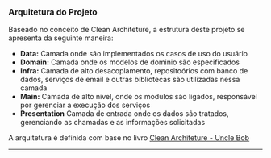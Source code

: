 ### Arquitetura do Projeto

Baseado no conceito de Clean Architeture, a estrutura deste projeto se apresenta da seguinte maneira:

- **Data:**
  Camada onde são implementados os casos de uso do usuário
- **Domain:**
  Camada onde os modelos de dominio são especificados
- **Infra:**
  Camada de alto desacoplamento, repositoórios com banco de dados, serviços de email e outras bibliotecas são utilizadas nessa camada
- **Main:**
  Camada de alto nivel, onde os modulos são ligados, responsável por gerenciar a execução dos serviços
- **Presentation**
  Camada de entrada onde os dados são tratados, gerenciando as chamadas e as informações solicitadas

A arquitetura é definida com base no livro [Clean Architeture - Uncle Bob](https://blog.cleancoder.com/uncle-bob/2012/08/13/the-clean-architecture.html)

---
